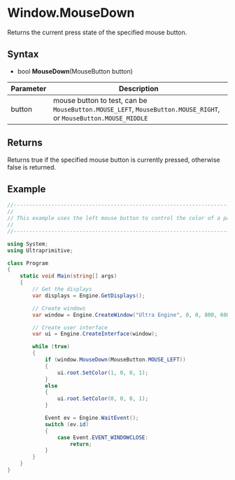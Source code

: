 # Window.MouseDown

Returns the current press state of the specified mouse button.

## Syntax

- bool **MouseDown**(MouseButton button)

| Parameter | Description |
|---|---|
| button | mouse button to test, can be `MouseButton.MOUSE_LEFT`, `MouseButton.MOUSE_RIGHT`, or `MouseButton.MOUSE_MIDDLE` |

## Returns

Returns true if the specified mouse button is currently pressed, otherwise false is returned.

## Example

```csharp
//-------------------------------------------------------------------------------------------------
//
// This example uses the left mouse button to control the color of a panel widget.
//
//-------------------------------------------------------------------------------------------------

using System;
using Ultraprimitive;

class Program
{
    static void Main(string[] args)
    {
        // Get the displays
        var displays = Engine.GetDisplays();

        // Create windows
        var window = Engine.CreateWindow("Ultra Engine", 0, 0, 800, 600, displays[0]);

        // Create user interface
        var ui = Engine.CreateInterface(window);

        while (true)
        {
            if (window.MouseDown(MouseButton.MOUSE_LEFT))
            {
                ui.root.SetColor(1, 0, 0, 1);
            }
            else
            {
                ui.root.SetColor(0, 0, 0, 1);
            }

            Event ev = Engine.WaitEvent();
            switch (ev.id)
            {
                case Event.EVENT_WINDOWCLOSE:
                    return;
            }
        }
    }
}
```